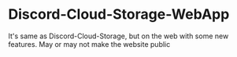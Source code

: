 # Discord-Cloud-Storage-WebApp
It's same as Discord-Cloud-Storage, but on the web with some new features. May or may not make the website public
